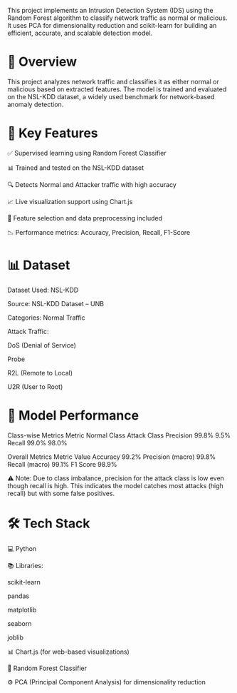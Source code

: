 This project implements an Intrusion Detection System (IDS) using the Random Forest algorithm to classify network traffic as normal or malicious. It uses PCA for dimensionality reduction and scikit-learn for building an efficient, accurate, and scalable detection model.

# 📘 Overview
This project analyzes network traffic and classifies it as either normal or malicious based on extracted features. The model is trained and evaluated on the NSL-KDD dataset, a widely used benchmark for network-based anomaly detection.



# 🧠 Key Features
✅ Supervised learning using Random Forest Classifier

📊 Trained and tested on the NSL-KDD dataset

🔍 Detects Normal and Attacker traffic with high accuracy

📈 Live visualization support using Chart.js

🧼 Feature selection and data preprocessing included

📉 Performance metrics: Accuracy, Precision, Recall, F1-Score





# 📊 Dataset
Dataset Used: NSL-KDD

Source: NSL-KDD Dataset – UNB

Categories:
Normal Traffic

Attack Traffic:

DoS (Denial of Service)

Probe

R2L (Remote to Local)

U2R (User to Root)




# 🎯 Model Performance
Class-wise Metrics
Metric	Normal Class	Attack Class
Precision	99.8%	9.5%
Recall	99.0%	98.0%

Overall Metrics
Metric	Value
Accuracy	99.2%
Precision (macro)	99.8%
Recall (macro)	99.1%
F1 Score	98.9%

⚠️ Note: Due to class imbalance, precision for the attack class is low even though recall is high. This indicates the model catches most attacks (high recall) but with some false positives.




# 🛠️ Tech Stack
💻 Python

📚 Libraries:

scikit-learn

pandas

matplotlib

seaborn

joblib

📊 Chart.js (for web-based visualizations)

🧠 Random Forest Classifier

⚙️ PCA (Principal Component Analysis) for dimensionality reduction
